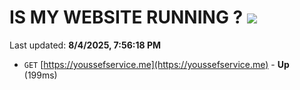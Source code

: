 # IS MY WEBSITE RUNNING ? [![](https://img.shields.io/static/v1?label=Sponsor&message=%E2%9D%A4&logo=GitHub&color=%23fe8e86)](https://github.com/sponsors/Youssef-Lehmam)

Last updated: **8/4/2025, 7:56:18 PM**

- `GET` [https://youssefservice.me](https://youssefservice.me) - **Up** (199ms)
